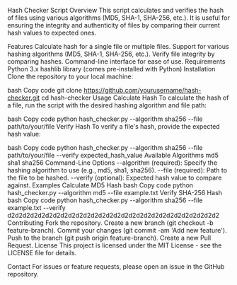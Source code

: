 Hash Checker Script
Overview
This script calculates and verifies the hash of files using various algorithms (MD5, SHA-1, SHA-256, etc.). It is useful for ensuring the integrity and authenticity of files by comparing their current hash values to expected ones.

Features
Calculate hash for a single file or multiple files.
Support for various hashing algorithms (MD5, SHA-1, SHA-256, etc.).
Verify file integrity by comparing hashes.
Command-line interface for ease of use.
Requirements
Python 3.x
hashlib library (comes pre-installed with Python)
Installation
Clone the repository to your local machine:

bash
Copy code
git clone https://github.com/yourusername/hash-checker.git
cd hash-checker
Usage
Calculate Hash
To calculate the hash of a file, run the script with the desired hashing algorithm and file path:

bash
Copy code
python hash_checker.py --algorithm sha256 --file path/to/your/file
Verify Hash
To verify a file's hash, provide the expected hash value:

bash
Copy code
python hash_checker.py --algorithm sha256 --file path/to/your/file --verify expected_hash_value
Available Algorithms
md5
sha1
sha256
Command-Line Options
--algorithm (required): Specify the hashing algorithm to use (e.g., md5, sha1, sha256).
--file (required): Path to the file to be hashed.
--verify (optional): Expected hash value to compare against.
Examples
Calculate MD5 Hash
bash
Copy code
python hash_checker.py --algorithm md5 --file example.txt
Verify SHA-256 Hash
bash
Copy code
python hash_checker.py --algorithm sha256 --file example.txt --verify d2d2d2d2d2d2d2d2d2d2d2d2d2d2d2d2d2d2d2d2d2d2d2d2d2d2d2d2
Contributing
Fork the repository.
Create a new branch (git checkout -b feature-branch).
Commit your changes (git commit -am 'Add new feature').
Push to the branch (git push origin feature-branch).
Create a new Pull Request.
License
This project is licensed under the MIT License - see the LICENSE file for details.

Contact
For issues or feature requests, please open an issue in the GitHub repository.

